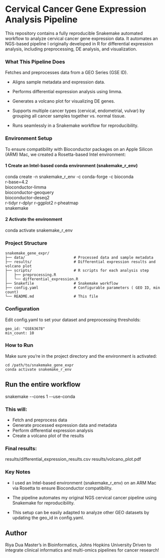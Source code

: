 # Cervical Cancer Gene Expression Analysis Pipeline

This repository contains a fully reproducible Snakemake automated workflow to analyze cervical cancer gene expression data. It automates an NGS-based pipeline I originally developed in R for differential expression analysis, including preprocessing, DE analysis, and visualization.

### What This Pipeline Does
Fetches and preprocesses data from a GEO Series (GSE ID).

- Aligns sample metadata and expression data.

- Performs differential expression analysis using limma.

- Generates a volcano plot for visualizing DE genes.

- Supports multiple cancer types (cervical, endometrial, vulvar) by grouping all cancer samples together vs. normal tissue.

- Runs seamlessly in a Snakemake workflow for reproducibility.

### Environment Setup
To ensure compatibility with Bioconductor packages on an Apple Silicon (ARM) Mac, we created a Rosetta-based Intel environment:

#### 1️ Create an Intel-based conda environment (snakemake_r_env)
conda create -n snakemake_r_env -c conda-forge -c bioconda \
  r-base=4.2 \
  bioconductor-limma \
  bioconductor-geoquery \
  bioconductor-deseq2 \
  r-tidyr r-dplyr r-ggplot2 r-pheatmap \
  snakemake

#### 2️ Activate the environment
conda activate snakemake_r_env

### Project Structure
```text
snakemake_gene_expr/
├── data/                      # Processed data and sample metadata
├── results/                   # Differential expression results and volcano plot
├── scripts/                   # R scripts for each analysis step
│   ├── preprocessing.R
│   └── differential_expression.R
├── Snakefile                  # Snakemake workflow
├── config.yaml                # Configurable parameters ( GEO ID, min count)
└── README.md                  # This file

```

### Configuration
Edit config.yaml to set your dataset and preprocessing thresholds:
```text
geo_id: "GSE63678"
min_count: 10
```
### How to Run
Make sure you’re in the project directory and the environment is activated:

```code
cd /path/to/snakemake_gene_expr
conda activate snakemake_r_env
```
## Run the entire workflow
snakemake --cores 1 --use-conda


### This will:

- Fetch and preprocess data
- Generate processed expression data and metadata
-  Perform differential expression analysis
-   Create a volcano plot of the results

### Final results:

results/differential_expression_results.csv
results/volcano_plot.pdf


### Key Notes
- I used an Intel-based environment (snakemake_r_env) on an ARM Mac via Rosetta to ensure Bioconductor compatibility.

- The pipeline automates my original NGS cervical cancer pipeline using Snakemake for reproducibility.

- This setup can be easily adapted to analyze other GEO datasets by updating the geo_id in config.yaml.

## Author
Riya Dua
Master’s in Bioinformatics, Johns Hopkins University
Driven to integrate clinical informatics and multi-omics pipelines for cancer research!
